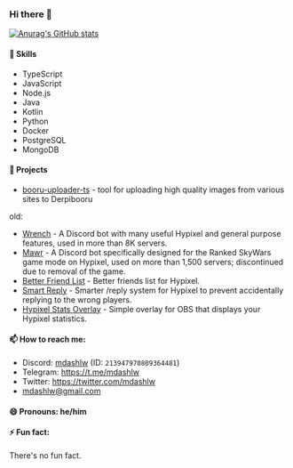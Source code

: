 ### Hi there 👋

[![Anurag's GitHub stats](https://github-readme-stats.vercel.app/api?username=mdashlw&count_private=true&show_icons=true&theme=dracula)](https://github.com/anuraghazra/github-readme-stats)

#### 🌱 Skills

* TypeScript
* JavaScript
* Node.js
* Java
* Kotlin
* Python
* Docker
* PostgreSQL
* MongoDB

#### 🔭 Projects

- [booru-uploader-ts](https://github.com/mdashlw/booru-uploader-ts) - tool for uploading high quality images from various sites to Derpibooru

old:
- [Wrench](https://discord.com/api/oauth2/authorize?client_id=496937851251064843&permissions=274878295104&scope=bot%20applications.commands) - A Discord bot with many useful Hypixel and general purpose features, used in more than 8K servers.
- [Mawr](https://discord.com/api/oauth2/authorize?client_id=656166734390362112&permissions=274878295104&scope=bot%20applications.commands) - A Discord bot specifically designed for the Ranked SkyWars game mode on Hypixel, used on more than 1,500 servers; discontinued due to removal of the game.
- [Better Friend List](https://github.com/mdashlw/better-friend-list) - Better friends list for Hypixel.
- [Smart Reply](https://github.com/mdashlw/smart-reply) - Smarter /reply system for Hypixel to prevent accidentally replying to the wrong players.
- [Hypixel Stats Overlay](https://github.com/mdashlw/hypixel-stats-overlay) - Simple overlay for OBS that displays your Hypixel statistics.

#### 📫 How to reach me:

- Discord: [mdashlw](https://discord.com/users/213947970809364481) (ID: `213947970809364481`)
- Telegram: https://t.me/mdashlw
- Twitter: https://twitter.com/mdashlw
- mdashlw@gmail.com

#### 😄 Pronouns: he/him

#### ⚡ Fun fact:

There's no fun fact.
